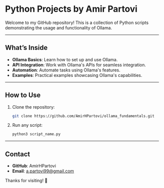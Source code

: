 # Python Projects by Amir Partovi

Welcome to my GitHub repository! This is a collection of Python scripts demonstrating the usage and functionality of Ollama.

---

## What’s Inside

- **Ollama Basics**: Learn how to set up and use Ollama.
- **API Integration**: Work with Ollama's APIs for seamless integration.
- **Automation**: Automate tasks using Ollama's features.
- **Examples**: Practical examples showcasing Ollama's capabilities.

---

## How to Use

1. Clone the repository:
   ```bash
   git clone https://github.com/AmirHPartovi/ollama_fundamentals.git
   ```
2. Run any script:
   ```bash
   python3 script_name.py
   ```

---

## Contact

- **GitHub**: AmirHPartovi
- **Email**: a.partovi99@gmail.com

Thanks for visiting! 🌟
